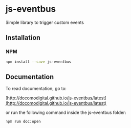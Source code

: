 # js-eventbus

Simple library to trigger custom events

## Installation

### NPM
```bash
npm install --save js-eventbus
```

## Documentation

To read documentation, go to:

[http://docomodigital.github.io/js-eventbus/latest](http://docomodigital.github.io/js-eventbus/latest)

or run the following command inside the js-eventbus folder: 
```bash
npm run doc:open
```